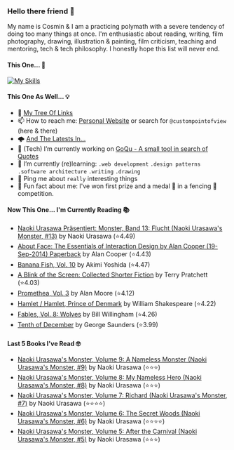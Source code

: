 ### Hello there friend 👋

My name is Cosmin & I am a practicing polymath with a severe tendency of doing too many things at once.
I'm enthusiastic about reading, writing, film photography, drawing, illustration & painting, film criticism, teaching and mentoring, tech & tech philosophy.
I honestly hope this list will never end.

#### This One... 🧠
[![My Skills](https://skillicons.dev/icons?i=linux,html,css,tailwind,js,ts,nextjs,gatsby,nodejs,react,go,py,dart,flutter,figma,webpack,electron,rabbitmq,raspberrypi,jenkins,netlify,ansible,aws,azure,gcp,mongodb,redis,sqlite,bash,powershell,docker,git,vscode&perline=15)](https://skillicons.dev)

#### This One As Well... 💡
- 🌲 [My Tree Of Links](https://linktr.ee/custompointofview)
- 📫 How to reach me: [Personal Website](https://custompointofview.com/) or search for `@custompointofview` (here & there)
- 🌩️ [And The Latests In...](https://custompointofview.com/latests)
- 🔭 (Tech) I’m currently working on [GoQu - A small tool in search of Quotes](https://github.com/custompointofview/goqu)
- 🌱 I’m currently (re)learning: `.web development` `.design patterns` `.software architecture` `.writing` `.drawing` 
- 💬 Ping me about `really` interesting things
- 🐡 Fun fact about me: I've won first prize and a medal 🥇 in a fencing 🤺 competition.

#### Now This One... I'm Currently Reading 📚
<!-- GOODREADS-LIST:START -->
- [Naoki Urasawa Präsentiert: Monster, Band 13: Flucht (Naoki Urasawa's Monster, #13)](https://www.goodreads.com/review/show/6476615566?utm_medium=api&utm_source=rss) by Naoki Urasawa (⭐️4.49)
- [About Face: The Essentials of Interaction Design by Alan Cooper (19-Sep-2014) Paperback](https://www.goodreads.com/review/show/5957343999?utm_medium=api&utm_source=rss) by Alan Cooper (⭐️4.43)
- [Banana Fish, Vol. 10](https://www.goodreads.com/review/show/4602429210?utm_medium=api&utm_source=rss) by Akimi Yoshida (⭐️4.47)
- [A Blink of the Screen: Collected Shorter Fiction](https://www.goodreads.com/review/show/3570112383?utm_medium=api&utm_source=rss) by Terry Pratchett (⭐️4.03)
- [Promethea, Vol. 3](https://www.goodreads.com/review/show/3403029181?utm_medium=api&utm_source=rss) by Alan Moore (⭐️4.12)
- [Hamlet / Hamlet, Prince of Denmark](https://www.goodreads.com/review/show/3395531630?utm_medium=api&utm_source=rss) by William Shakespeare (⭐️4.22)
- [Fables, Vol. 8: Wolves](https://www.goodreads.com/review/show/3084491891?utm_medium=api&utm_source=rss) by Bill Willingham (⭐️4.26)
- [Tenth of December](https://www.goodreads.com/review/show/3349948960?utm_medium=api&utm_source=rss) by George Saunders (⭐️3.99)
<!-- GOODREADS-LIST:END -->

#### Last 5 Books I've Read 🤓
<!-- GOODREADS-READ-LIST:START -->
- [Naoki Urasawa's Monster, Volume 9: A Nameless Monster (Naoki Urasawa's Monster, #9)](https://www.goodreads.com/review/show/6468830062?utm_medium=api&utm_source=rss) by Naoki Urasawa (⭐⭐⭐)
- [Naoki Urasawa's Monster, Volume 8: My Nameless Hero (Naoki Urasawa's Monster, #8)](https://www.goodreads.com/review/show/6468829178?utm_medium=api&utm_source=rss) by Naoki Urasawa (⭐⭐⭐)
- [Naoki Urasawa's Monster, Volume 7: Richard (Naoki Urasawa's Monster, #7)](https://www.goodreads.com/review/show/6463861933?utm_medium=api&utm_source=rss) by Naoki Urasawa (⭐⭐⭐⭐)
- [Naoki Urasawa's Monster, Volume 6: The Secret Woods (Naoki Urasawa's Monster, #6)](https://www.goodreads.com/review/show/6463861565?utm_medium=api&utm_source=rss) by Naoki Urasawa (⭐⭐⭐⭐)
- [Naoki Urasawa's Monster, Volume 5: After the Carnival (Naoki Urasawa's Monster, #5)](https://www.goodreads.com/review/show/6459375190?utm_medium=api&utm_source=rss) by Naoki Urasawa (⭐⭐⭐)
<!-- GOODREADS-READ-LIST:END -->

<!-- #### Some Stats 👷 -->
<!--START_SECTION:waka-->
<!--END_SECTION:waka--> 

